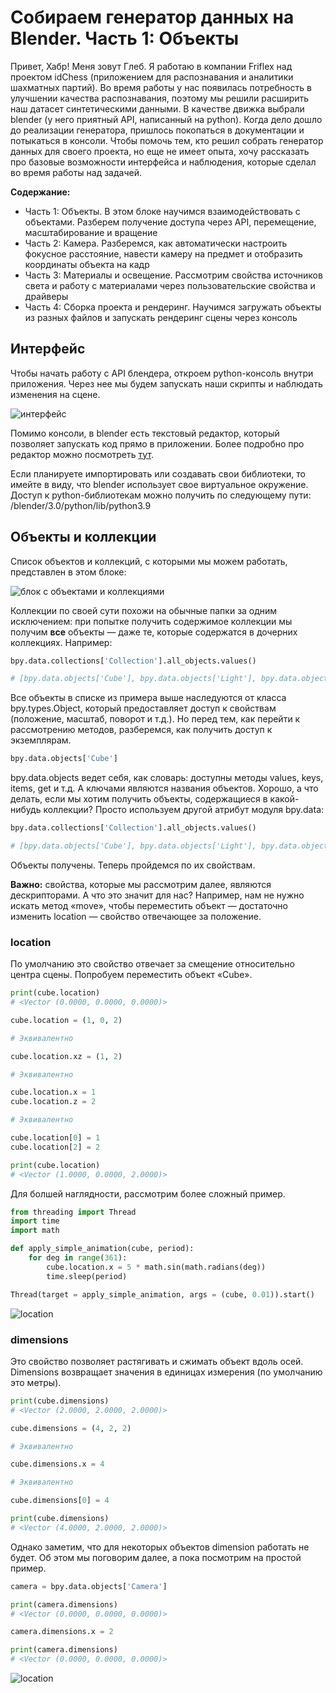 # Собираем генератор данных на Blender. Часть 1: Объекты

Привет, Хабр! Меня зовут Глеб. Я работаю в компании Friflex над проектом idChess (приложением для распознавания и аналитики шахматных партий). Во время работы у нас появилась потребность в улучшении качества распознавания, поэтому мы решили расширить наш датасет синтетическими данными. В качестве движка выбрали blender (у него приятный API, написанный на python). Когда дело дошло до реализации генератора, пришлось покопаться в документации и потыкаться в консоли. Чтобы помочь тем, кто решил собрать генератор данных для своего проекта, но еще не имеет опыта, хочу рассказать про базовые возможности интерфейса и наблюдения, которые сделал во время работы над задачей. 

**Содержание:**

- Часть 1: Объекты. В этом блоке научимся взаимодействовать с объектами. Разберем получение доступа через API, перемещение, масштабирование и вращение
- Часть 2: Камера. Разберемся, как автоматически настроить фокусное расстояние, навести камеру на предмет и отобразить координаты объекта на кадр
- Часть 3: Материалы и освещение. Рассмотрим свойства источников света и работу с материалами через пользовательские свойства и драйверы
- Часть 4: Сборка проекта и рендеринг. Научимся загружать объекты из разных файлов и запускать рендеринг сцены через консоль


## Интерфейс

Чтобы начать работу с API блендера, откроем python-консоль внутри приложения. Через нее мы будем запускать наши скрипты и наблюдать изменения на сцене.

![интерфейс](https://github.com/gleb-papchihin/git_crash/blob/master/console.gif)

Помимо консоли, в blender есть текстовый редактор, который позволяет запускать код прямо в приложении. Более подробно про редактор можно посмотреть [тут](https://youtu.be/yg5CWcj-BM4?list=PLOVSu7-KesPgPiatDTP7jvdgxxwp18LyH&t=129). 

Если планируете импортировать или создавать свои библиотеки, то имейте в виду, что blender использует свое виртуальное окружение. Доступ к python-библиотекам можно получить по следующему пути: /blender/3.0/python/lib/python3.9


## Объекты и коллекции
  
Список объектов и коллекций, с которыми мы можем работать, представлен в этом блоке:
  
![блок с объектами и коллекциями](https://github.com/gleb-papchihin/git_crash/blob/master/objects.png)

Коллекции по своей сути похожи на обычные папки за одним исключением: при попытке получить содержимое коллекции мы получим **все** объекты — даже те, которые содержатся в дочерних коллекциях. Например:

``` python
bpy.data.collections['Collection'].all_objects.values()

# [bpy.data.objects['Cube'], bpy.data.objects['Light'], bpy.data.objects['Camera']]
```

Все объекты в списке из примера выше наследуются от класса bpy.types.Object, который предоставляет доступ к свойствам (положение, масштаб, поворот и т.д.). Но перед тем, как перейти к рассмотрению методов, разберемся, как получить доступ к экземплярам.

``` python
bpy.data.objects['Cube']
```

bpy.data.objects ведет себя, как словарь: доступны методы values, keys, items, get и т.д. А ключами являются названия объектов. Хорошо, а что делать, если мы хотим получить объекты, содержащиеся в какой-нибудь коллекции? Просто используем другой атрибут модуля bpy.data:

``` python
bpy.data.collections['Collection'].all_objects.values()

# [bpy.data.objects['Cube'], bpy.data.objects['Light'], bpy.data.objects['Camera']]
```

Объекты получены. Теперь пройдемся по их свойствам.

**Важно:** свойства, которые мы рассмотрим далее, являются дескрипторами. А что это значит для нас? Например, нам не нужно искать метод «move», чтобы переместить объект — достаточно изменить location — свойство отвечающее за положение.

### location

По умолчанию это свойство отвечает за смещение относительно центра сцены. Попробуем переместить объект «Cube».

``` python
print(cube.location)
# <Vector (0.0000, 0.0000, 0.0000)>

cube.location = (1, 0, 2)

# Эквивалентно

cube.location.xz = (1, 2)

# Эквивалентно

cube.location.x = 1
cube.location.z = 2

# Эквивалентно

cube.location[0] = 1
cube.location[2] = 2

print(cube.location)
# <Vector (1.0000, 0.0000, 2.0000)>
```

Для болшей наглядности, рассмотрим более сложный пример.

``` python
from threading import Thread
import time
import math

def apply_simple_animation(cube, period):
    for deg in range(361):
        cube.location.x = 5 * math.sin(math.radians(deg))
        time.sleep(period)

Thread(target = apply_simple_animation, args = (cube, 0.01)).start()
```

![location](https://github.com/gleb-papchihin/git_crash/blob/master/location.gif)

### dimensions

Это свойство позволяет растягивать и сжимать объект вдоль осей. Dimensions возвращает значения в единицах измерения (по умолчанию это метры).

``` python
print(cube.dimensions)
# <Vector (2.0000, 2.0000, 2.0000)>

cube.dimensions = (4, 2, 2)

# Эквивалентно

cube.dimensions.x = 4

# Эквивалентно

cube.dimensions[0] = 4

print(cube.dimensions)
# <Vector (4.0000, 2.0000, 2.0000)>
```

Однако заметим, что для некоторых объектов dimension работать не будет. Об этом мы поговорим далее, а пока посмотрим на простой пример.

``` python
camera = bpy.data.objects['Camera']

print(camera.dimensions)
# <Vector (0.0000, 0.0000, 0.0000)>

camera.dimensions.x = 2

print(camera.dimensions)
# <Vector (0.0000, 0.0000, 0.0000)>
```

![location](https://github.com/gleb-papchihin/git_crash/blob/master/dimensions.gif)
